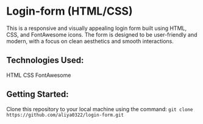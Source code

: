 # Login-form (HTML/CSS)
This is a responsive and visually appealing login form built using HTML, CSS, and FontAwesome icons. The form is designed to be user-friendly and modern, with a focus on clean aesthetics and smooth interactions.

## Technologies Used:
HTML
CSS
FontAwesome

## Getting Started:
Clone this repository to your local machine using the command:
```git clone https://github.com/aliya0322/login-form.git```
